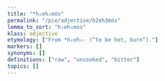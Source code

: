 ```yaml
---
title: "*h₂eh₃mós"
permalink: "/pie/adjective/h2eh3mós"
lemma_to_sort: "h₂eh₃mos"
klass: adjective
etymology: ["From *h₂eh₃- (“to be hot, burn”)."]
markers: []
synonyms: []
definitions: ["raw", "uncooked", "bitter"]
topics: []
---
```

